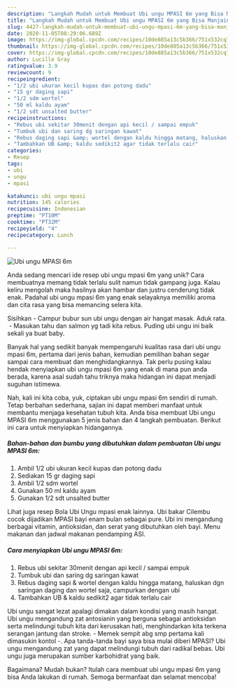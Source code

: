 ```yaml
---
description: "Langkah Mudah untuk Membuat Ubi ungu MPASI 6m yang Bisa Manjain Lidah"
title: "Langkah Mudah untuk Membuat Ubi ungu MPASI 6m yang Bisa Manjain Lidah"
slug: 4427-langkah-mudah-untuk-membuat-ubi-ungu-mpasi-6m-yang-bisa-manjain-lidah
date: 2020-11-05T08:29:06.689Z
image: https://img-global.cpcdn.com/recipes/10de885a13c5b366/751x532cq70/ubi-ungu-mpasi-6m-foto-resep-utama.jpg
thumbnail: https://img-global.cpcdn.com/recipes/10de885a13c5b366/751x532cq70/ubi-ungu-mpasi-6m-foto-resep-utama.jpg
cover: https://img-global.cpcdn.com/recipes/10de885a13c5b366/751x532cq70/ubi-ungu-mpasi-6m-foto-resep-utama.jpg
author: Lucille Gray
ratingvalue: 3.9
reviewcount: 9
recipeingredient:
- "1/2 ubi ukuran kecil kupas dan potong dadu"
- "15 gr daging sapi"
- "1/2 sdm wortel"
- "50 ml kaldu ayam"
- "1/2 sdt unsalted butter"
recipeinstructions:
- "Rebus ubi sekitar 30menit dengan api kecil / sampai empuk"
- "Tumbuk ubi dan saring dg saringan kawat"
- "Rebus daging sapi &amp; wortel dengan kaldu hingga matang, haluskan dgn saringan daging dan wortel saja, campurkan dengan ubi"
- "Tambahkan UB &amp; kaldu sedikit2 agar tidak terlalu cair"
categories:
- Resep
tags:
- ubi
- ungu
- mpasi

katakunci: ubi ungu mpasi 
nutrition: 145 calories
recipecuisine: Indonesian
preptime: "PT10M"
cooktime: "PT32M"
recipeyield: "4"
recipecategory: Lunch

---
```



![Ubi ungu MPASI 6m](https://img-global.cpcdn.com/recipes/10de885a13c5b366/751x532cq70/ubi-ungu-mpasi-6m-foto-resep-utama.jpg)

Anda sedang mencari ide resep ubi ungu mpasi 6m yang unik? Cara membuatnya memang tidak terlalu sulit namun tidak gampang juga. Kalau keliru mengolah maka hasilnya akan hambar dan justru cenderung tidak enak. Padahal ubi ungu mpasi 6m yang enak selayaknya memiliki aroma dan cita rasa yang bisa memancing selera kita.

Sisihkan⁣ - Campur bubur sun ubi ungu dengan air hangat masak. Aduk rata. ⁣ - Masukan tahu dan salmon yg tadi kita rebus. Puding ubi ungu ini baik sekali ya buat baby.

Banyak hal yang sedikit banyak mempengaruhi kualitas rasa dari ubi ungu mpasi 6m, pertama dari jenis bahan, kemudian pemilihan bahan segar sampai cara membuat dan menghidangkannya. Tak perlu pusing kalau hendak menyiapkan ubi ungu mpasi 6m yang enak di mana pun anda berada, karena asal sudah tahu triknya maka hidangan ini dapat menjadi suguhan istimewa.


Nah, kali ini kita coba, yuk, ciptakan ubi ungu mpasi 6m sendiri di rumah. Tetap berbahan sederhana, sajian ini dapat memberi manfaat untuk membantu menjaga kesehatan tubuh kita. Anda bisa membuat Ubi ungu MPASI 6m menggunakan 5 jenis bahan dan 4 langkah pembuatan. Berikut ini cara untuk menyiapkan hidangannya.

<!--inarticleads1-->

##### Bahan-bahan dan bumbu yang dibutuhkan dalam pembuatan Ubi ungu MPASI 6m:

1. Ambil 1/2 ubi ukuran kecil kupas dan potong dadu
1. Sediakan 15 gr daging sapi
1. Ambil 1/2 sdm wortel
1. Gunakan 50 ml kaldu ayam
1. Gunakan 1/2 sdt unsalted butter


Lihat juga resep Bola Ubi Ungu mpasi enak lainnya. Ubi bakar Cilembu cocok dijadikan MPASI bayi enam bulan sebagai pure. Ubi ini mengandung berbagai vitamin, antioksidan, dan serat yang dibutuhkan oleh bayi. Menu makanan dan jadwal makanan pendamping ASI. 

<!--inarticleads2-->

##### Cara menyiapkan Ubi ungu MPASI 6m:

1. Rebus ubi sekitar 30menit dengan api kecil / sampai empuk
1. Tumbuk ubi dan saring dg saringan kawat
1. Rebus daging sapi &amp; wortel dengan kaldu hingga matang, haluskan dgn saringan daging dan wortel saja, campurkan dengan ubi
1. Tambahkan UB &amp; kaldu sedikit2 agar tidak terlalu cair


Ubi ungu sangat lezat apalagi dimakan dalam kondisi yang masih hangat. Ubi ungu mengandung zat antosianin yang berguna sebagai antioksidan serta melindungi tubuh kita dari kerusakan hati, menghindarkan kita terkena serangan jantung dan stroke. - Memek sempit abg smp pertama kali dimasukin kontol -. Apa tanda-tanda bayi saya bisa mulai diberi MPASI? Ubi ungu mengandung zat yang dapat melindungi tubuh dari radikal bebas. Ubi ungu juga merupakan sumber karbohidrat yang baik. 

Bagaimana? Mudah bukan? Itulah cara membuat ubi ungu mpasi 6m yang bisa Anda lakukan di rumah. Semoga bermanfaat dan selamat mencoba!
